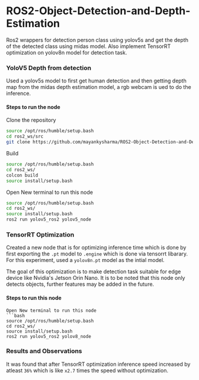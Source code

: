 # ROS2-Object-Detection-and-Depth-Estimation
Ros2 wrappers for detection person class using yolov5s and get the depth of the detected class using midas model. Also implement TensorRT optimization on yolov8n model for detection task.

### YoloV5 Depth from detection
Used a yolov5s model to first get human detection and then getting depth map from the midas depth estimation model, a rgb webcam is ued to do the inference.
#### Steps to run the node

Clone the repository
```bash
source /opt/ros/humble/setup.bash
cd ros2_ws/src
git clone https://github.com/mayankysharma/ROS2-Object-Detection-and-Depth-Estimation.git
```
Build
```bash
source /opt/ros/humble/setup.bash
cd ros2_ws/
colcon build
source install/setup.bash
```
Open New terminal to run this node

```bash
source /opt/ros/humble/setup.bash
cd ros2_ws/
source install/setup.bash
ros2 run yolov5_ros2 yolov5_node
```
### TensorRT Optimization

Created a new node that is for optimizing inference time which is done by first exporting the `.pt` model to `.engine` which is done via tensorrt libarary. For this experiment, used a `yolov8n.pt` model as the intial model.

The goal of this optimization is to make detection task suitable for edge device like Nvidia's Jetson Orin Nano. It is to be noted that this node only detects objects, further features may be added in the future.

#### Steps to run this node
```
Open New terminal to run this node
```bash
source /opt/ros/humble/setup.bash
cd ros2_ws/
source install/setup.bash
ros2 run yolov5_ros2 yolov8_node
```


### Results and Observations

It was found that after TensorRT optimization inference speed increased by atleast `36%` which is like `x2.7` times the speed without optimization. 